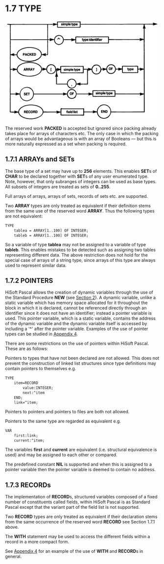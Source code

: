 # 1.7 TYPE

![diagram](diagrams/pic-1-7.png)

The reserved work **PACKED** is accepted but ignored since packing already takes place for arrays of characters etc. The only case in which the packing of arrays would be advantageous is with an array of Booleans — but this is more naturally expressed as a set when packing is required.

## 1.7.1 ARRAYs and SETs

The base type of a set may have up to **256** elements. This enables **SET**s of **CHAR** to be declared together with **SET**s of any user enumerated type. Note, however, that only subranges of integers can be used as base types. All subsets of integers are treated as sets of **0..255**.

Full arrays of arrays, arrays of sets, records of sets etc. are supported.

Two **ARRAY** types are only treated as equivalent if their definition stems from the same use of the reserved word **ARRAY**. Thus the following types are not equivalent:

```
TYPE
	tablea = ARRAY[1..100] OF INTEGER;
	tableb = ARRAY[1..100] OF INTEGER;
```

So a variable of type **tablea** may not be assigned to a variable of type **tableb**. This enables mistakes to be detected such as assigning two tables representing different data. The above restriction does not hold for the special case of arrays of a string type, since arrays of this type are always used to represent similar data.

## 1.7.2 POINTERS

HiSoft Pascal allows the creation of dynamic variables through the use of the Standard Procedure **NEW** (see [Section 2]()). A dynamic variable, unlike a static variable which has memory space allocated for it throughout the block in which it is declared, cannot be referenced directly through an identifier since it does not have an identifier; instead a pointer variable is used. This pointer variable, which is a static variable, contains the address of the dynamic variable and the dynamic variable itself is accessed by including a '**^**' after the pointer variable. Examples of the use of pointer types can be studied in [Appendix 4](man_a4-examples.md).

There are some restrictions on the use of pointers within HiSoft Pascal. These are as follows:

Pointers to types that have not been declared are not allowed. This does not prevent the construction of linked list structures since type definitions may contain pointers to themselves e.g.

```
TYPE
	item=RECORD
		value:INTEGER;
		next:^item
	END;
	link=^item;
```

Pointers to pointers and pointers to files are both not allowed.

Pointers to the same type are regarded as equivalent e.g.

```
VAR
	first:link;
	current:^item;
```

The variables **first** and **current** are equivalent (i.e. structural equivalence is used) and may be assigned to each other or compared.

The predefined constant **NIL** is supported and when this is assigned to a pointer variable then the pointer variable is deemed to contain no address.

## 1.7.3 RECORDs

The implementation of **RECORD**s, structured variables composed of a fixed number of constituents called fields, within HiSoft Pascal is as Standard Pascal except that the variant part of the field list is not supported.

Two **RECORD** types are only treated as equivalent if their declaration stems from the same occurrence of the reserved word **RECORD** see Section 1.7.1 above.

The **WITH** statement may be used to access the different fields within a record in a more compact form.

See [Appendix 4](man_a4-examples.md) for an example of the use of **WITH** and **RECORD**s in general.

